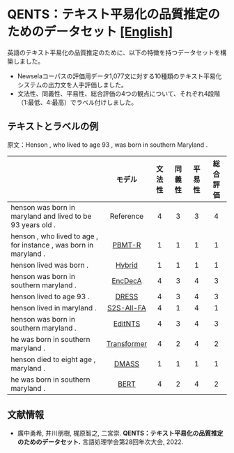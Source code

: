 # QENTS：テキスト平易化の品質推定のためのデータセット [[English]](https://github.com/yu-hiro/qents/blob/main/README.en.md)

英語のテキスト平易化の品質推定のために、以下の特徴を持つデータセットを構築しました。

- Newselaコーパスの評価用データ1,077文に対する10種類のテキスト平易化システムの出力文を人手評価しました。
- 文法性、同義性、平易性、総合評価の4つの観点について、それぞれ4段階（1:最低、4:最高）でラベル付けしました。


## テキストとラベルの例

原文：Henson , who lived to age 93 , was born in southern Maryland .

||モデル|文法性|同義性|平易性|総合評価|
| :--- | :---: | :---: | :---: | :---: | :---: |
|henson was born in maryland and lived to be 93 years old .|Reference|4|3|3|4|
|henson , who lived to age , for instance , was born in maryland .|[PBMT-R](https://aclanthology.org/P12-1107)|1|1|1|1|
|henson lived was born .|[Hybrid](https://aclanthology.org/P14-1041)|1|1|1|1|
|henson was born in southern maryland .|[EncDecA](https://aclanthology.org/D15-1166)|4|3|4|3|
|henson lived to age 93 .|[DRESS](https://aclanthology.org/D17-1062)|4|3|4|3|
|henson lived in maryland .|[S2S-All-FA](https://aclanthology.org/N19-1317)|4|1|4|1|
|henson was born in southern maryland .|[EditNTS](https://aclanthology.org/P19-1331)|4|3|4|3|
|he was born in southern maryland .|[Transformer](http://papers.nips.cc/paper/by-source-2017-3058)|4|2|4|2|
|henson died to eight age , maryland .|[DMASS](https://aclanthology.org/D18-1355)|1|1|1|1|
|he was born in southern maryland .|[BERT](https://aclanthology.org/2020.acl-main.709)|4|2|4|2|


## 文献情報

- 廣中勇希, 井川朋樹, 梶原智之, 二宮崇. **QENTS：テキスト平易化の品質推定のためのデータセット.** 言語処理学会第28回年次大会, 2022.

